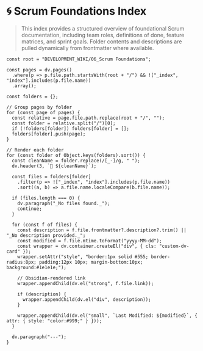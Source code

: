 # 🌀 Scrum Foundations Index

> This index provides a structured overview of foundational Scrum documentation, including team roles, definitions of done, feature matrices, and sprint goals. Folder contents and descriptions are pulled dynamically from frontmatter where available.

```dataviewjs
const root = "DEVELOPMENT_WIKI/06_Scrum Foundations";

const pages = dv.pages()
  .where(p => p.file.path.startsWith(root + "/") && !["_index", "index"].includes(p.file.name))
  .array();

const folders = {};

// Group pages by folder
for (const page of pages) {
  const relative = page.file.path.replace(root + "/", "");
  const folder = relative.split("/")[0];
  if (!folders[folder]) folders[folder] = [];
  folders[folder].push(page);
}

// Render each folder
for (const folder of Object.keys(folders).sort()) {
  const cleanName = folder.replace(/[_-]/g, " ");
  dv.header(3, `📁 ${cleanName}`);

  const files = folders[folder]
    .filter(p => !["_index", "index"].includes(p.file.name))
    .sort((a, b) => a.file.name.localeCompare(b.file.name));

  if (files.length === 0) {
    dv.paragraph("_No files found._");
    continue;
  }

  for (const f of files) {
	const description = f.file.frontmatter?.description?.trim() || "_No description provided._";
    const modified = f.file.mtime.toFormat("yyyy-MM-dd");
    const wrapper = dv.container.createEl("div", { cls: "custom-dv-card" });
	wrapper.setAttr("style", "border:1px solid #555; border-radius:8px; padding:12px 10px; margin-bottom:10px; background:#1e1e1e;");

    // Obsidian-rendered link
    wrapper.appendChild(dv.el("strong", f.file.link));

    if (description) {
      wrapper.appendChild(dv.el("div", description));
    }

    wrapper.appendChild(dv.el("small", `Last Modified: ${modified}`, { attr: { style: "color:#999;" } }));
  }

  dv.paragraph("---");
}

```